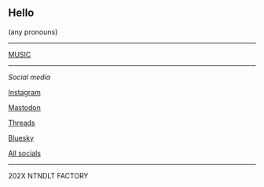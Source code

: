 ## Hello

(any pronouns)

----

[MUSIC](https://linktr.ee/nintendult)

----

_Social media_

[Instagram](https://www.instagram.com/nintendult)

<a rel="me" href="https://mastodon.social/@Nintendult">Mastodon</a>

[Threads](https://www.threads.net/nintendult)

[Bluesky](https://bsky.app/profile/nintendult.xyz)

[All socials](/social-media)

----

202X NTNDLT FACTORY
